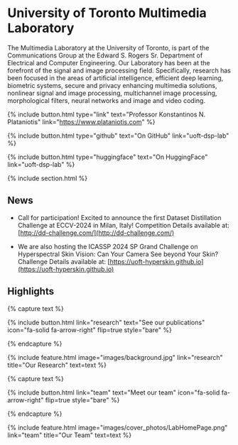 ---
---

# University of Toronto Multimedia Laboratory

The Multimedia Laboratory at the University of Toronto, is part of the Communications Group at the Edward S. Rogers Sr. Department of Electrical and Computer Engineering. Our Laboratory has been at the forefront of the signal and image processing field. Specifically, research has been focused in the areas of artificial intelligence, efficient deep learning, biometric systems, secure and privacy enhancing multimedia solutions, nonlinear signal and image processing, multichannel image processing, morphological filters, neural networks and image and video coding.


<!-- {%
  include button.html
  type="docs"
  link="https://greene-lab.gitbook.io/lab-website-template-docs"
%} -->
{%
  include button.html
  type="link"
  text="Professor Konstantinos N. Plataniotis"
  link="https://www.plataniotis.com"
%}

{%
  include button.html
  type="github"
  text="On GitHub"
  link="uoft-dsp-lab"
%}

{%
  include button.html
  type="huggingface"
  text="On HuggingFace"
  link="uoft-dsp-lab"
%}

{% include section.html %}
## News

* Call for participation! Excited to announce the first Dataset Distillation Challenge at ECCV-2024 in Milan, Italy! Competition Details available at: [http://dd-challenge.com/](http://dd-challenge.com/)

* We are also hosting the ICASSP 2024 SP Grand Challenge on
Hyperspectral Skin Vision: Can Your Camera See beyond Your Skin? Challenge Details available at: [https://uoft-hyperskin.github.io](https://uoft-hyperskin.github.io)

## Highlights
<!-- Lorem ipsum dolor sit amet, consectetur adipiscing elit, sed do eiusmod tempor incididunt ut labore et dolore magna aliqua. -->

{% capture text %}


{%
  include button.html
  link="research"
  text="See our publications"
  icon="fa-solid fa-arrow-right"
  flip=true
  style="bare"
%}

{% endcapture %}

{%
  include feature.html
  image="images/background.jpg"
  link="research"
  title="Our Research"
  text=text
%}

<!-- {% capture text %}

Lorem ipsum dolor sit amet, consectetur adipiscing elit, sed do eiusmod tempor incididunt ut labore et dolore magna aliqua.

{%
  include button.html
  link="projects"
  text="Browse our projects"
  icon="fa-solid fa-arrow-right"
  flip=true
  style="bare"
%}

{% endcapture %}

{%
  include feature.html
  image="images/photo.jpg"
  link="projects"
  title="Our Projects"
  flip=true
  style="bare"
  text=text
%} -->

{% capture text %}

<!-- Lorem ipsum dolor sit amet, consectetur adipiscing elit, sed do eiusmod tempor incididunt ut labore et dolore magna aliqua. -->

{%
  include button.html
  link="team"
  text="Meet our team"
  icon="fa-solid fa-arrow-right"
  flip=true
  style="bare"
%}

{% endcapture %}

{%
  include feature.html
  image="images/cover_photos/LabHomePage.png"
  link="team"
  title="Our Team"
  text=text
%}
